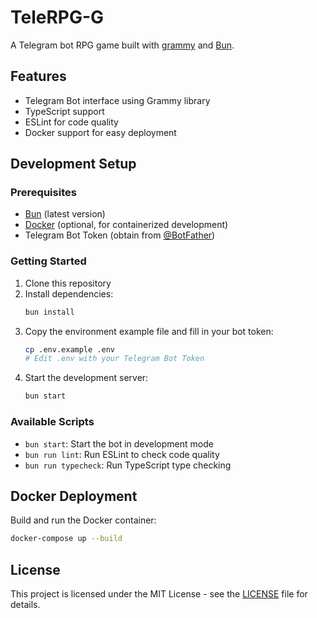 # TeleRPG-G

A Telegram bot RPG game built with [grammy](https://grammy.dev/) and [Bun](https://bun.sh/).

## Features

- Telegram Bot interface using Grammy library
- TypeScript support
- ESLint for code quality
- Docker support for easy deployment

## Development Setup

### Prerequisites

- [Bun](https://bun.sh/) (latest version)
- [Docker](https://www.docker.com/) (optional, for containerized development)
- Telegram Bot Token (obtain from [@BotFather](https://t.me/BotFather))

### Getting Started

1. Clone this repository
2. Install dependencies:
   ```bash
   bun install
   ```
3. Copy the environment example file and fill in your bot token:
   ```bash
   cp .env.example .env
   # Edit .env with your Telegram Bot Token
   ```
4. Start the development server:
   ```bash
   bun start
   ```

### Available Scripts

- `bun start`: Start the bot in development mode
- `bun run lint`: Run ESLint to check code quality
- `bun run typecheck`: Run TypeScript type checking

## Docker Deployment

Build and run the Docker container:

```bash
docker-compose up --build
```

## License

This project is licensed under the MIT License - see the [LICENSE](LICENSE) file for details.